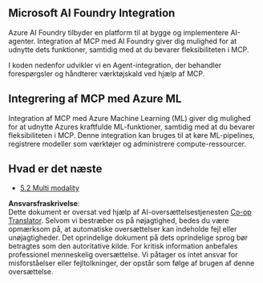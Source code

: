 <!--
CO_OP_TRANSLATOR_METADATA:
{
  "original_hash": "33daea2e41ef7635cf13c41d6a3ea773",
  "translation_date": "2025-06-13T00:08:13+00:00",
  "source_file": "05-AdvancedTopics/mcp-integration/README.md",
  "language_code": "da"
}
-->
## Microsoft AI Foundry Integration

Azure AI Foundry tilbyder en platform til at bygge og implementere AI-agenter. Integration af MCP med AI Foundry giver dig mulighed for at udnytte dets funktioner, samtidig med at du bevarer fleksibiliteten i MCP.

I koden nedenfor udvikler vi en Agent-integration, der behandler forespørgsler og håndterer værktøjskald ved hjælp af MCP.

## Integrering af MCP med Azure ML

Integration af MCP med Azure Machine Learning (ML) giver dig mulighed for at udnytte Azures kraftfulde ML-funktioner, samtidig med at du bevarer fleksibiliteten i MCP. Denne integration kan bruges til at køre ML-pipelines, registrere modeller som værktøjer og administrere compute-ressourcer.

## Hvad er det næste

- [5.2 Multi modality](../mcp-multi-modality/README.md)

**Ansvarsfraskrivelse**:  
Dette dokument er oversat ved hjælp af AI-oversættelsestjenesten [Co-op Translator](https://github.com/Azure/co-op-translator). Selvom vi bestræber os på nøjagtighed, bedes du være opmærksom på, at automatiske oversættelser kan indeholde fejl eller unøjagtigheder. Det oprindelige dokument på dets oprindelige sprog bør betragtes som den autoritative kilde. For kritisk information anbefales professionel menneskelig oversættelse. Vi påtager os intet ansvar for misforståelser eller fejltolkninger, der opstår som følge af brugen af denne oversættelse.